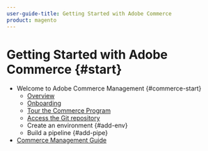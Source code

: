 ```yaml
---
user-guide-title: Getting Started with Adobe Commerce
product: magento
---
```


# Getting Started with Adobe Commerce {#start}

- Welcome to Adobe Commerce Management {#commerce-start}
  - [Overview](commerce-start.md)
  - [Onboarding](onboarding.md)
  - [Tour the Commerce Program](program-tour.md)
  - [Access the Git repository](git-repository.md)
  - Create an environment {#add-env}
  - Build a pipeline {#add-pipe}
- [Commerce Management Guide](../user/magento-platform.md)
